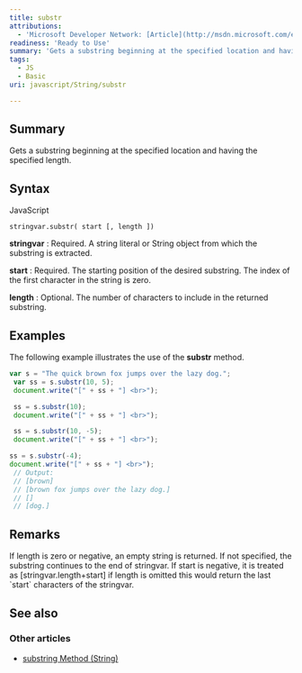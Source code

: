```yaml
---
title: substr
attributions:
  - 'Microsoft Developer Network: [Article](http://msdn.microsoft.com/en-us/library/ie/0esxc5wy(v=vs.94).aspx)'
readiness: 'Ready to Use'
summary: 'Gets a substring beginning at the specified location and having the specified length.'
tags:
  - JS
  - Basic
uri: javascript/String/substr

---
```

## Summary

Gets a substring beginning at the specified location and having the specified length.

## Syntax

<span class="language">JavaScript</span>

    stringvar.substr( start [, length ])

**stringvar**
:   Required. A string literal or String object from which the substring is extracted.

**start**
:   Required. The starting position of the desired substring. The index of the first character in the string is zero.

**length**
:   Optional. The number of characters to include in the returned substring.

## Examples

The following example illustrates the use of the **substr** method.

``` js
var s = "The quick brown fox jumps over the lazy dog.";
 var ss = s.substr(10, 5);
 document.write("[" + ss + "] <br>");

 ss = s.substr(10);
 document.write("[" + ss + "] <br>");

 ss = s.substr(10, -5);
 document.write("[" + ss + "] <br>");

ss = s.substr(-4);
document.write("[" + ss + "] <br>");
 // Output:
 // [brown]
 // [brown fox jumps over the lazy dog.]
 // []
 // [dog.]
```

## Remarks

If length is zero or negative, an empty string is returned. If not specified, the substring continues to the end of stringvar. If start is negative, it is treated as [stringvar.length+start] if length is omitted this would return the last \`start\` characters of the stringvar.

## See also

### Other articles

-   [substring Method (String)](/javascript/String/substring)

